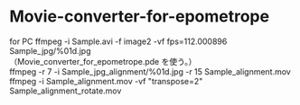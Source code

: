 # Movie-converter-for-epometrope
for PC
ffmpeg -i Sample.avi -f image2 -vf fps=112.000896 Sample_jpg/%01d.jpg  
（Movie_converter_for_epometrope.pde を使う。）  
ffmpeg -r 7 -i Sample_jpg_alignment/%01d.jpg -r 15 Sample_alignment.mov  
ffmpeg -i Sample_alignment.mov -vf "transpose=2" Sample_alignment_rotate.mov  

